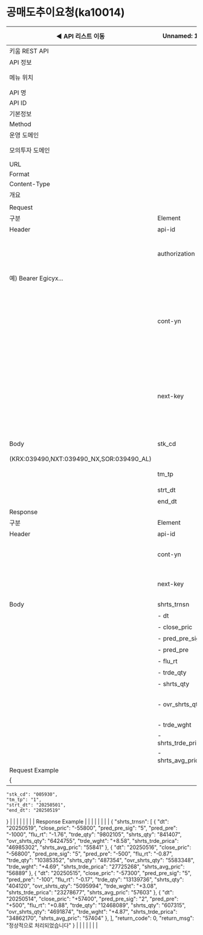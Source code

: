 # 공매도추이요청(ka10014)

| ◀ API 리스트 이동 | Unnamed: 1 | Unnamed: 2 | Unnamed: 3 | Unnamed: 4 | Unnamed: 5 | Unnamed: 6 |
| --- | --- | --- | --- | --- | --- | --- |
| 키움 REST API |  |  |  |  |  |  |
| API 정보 |  |  |  |  |  |  |
| 메뉴 위치 |  | 국내주식 > 공매도 > 공매도추이요청(ka10014) |  |  |  |  |
| API 명 |  | 공매도추이요청 |  |  |  |  |
| API ID |  | ka10014 |  |  |  |  |
| 기본정보 |  |  |  |  |  |  |
| Method |  | POST |  |  |  |  |
| 운영 도메인 |  | https://api.kiwoom.com |  |  |  |  |
| 모의투자 도메인 |  | https://mockapi.kiwoom.com(KRX만 지원가능) |  |  |  |  |
| URL |  | /api/dostk/shsa |  |  |  |  |
| Format |  | JSON |  |  |  |  |
| Content-Type |  | application/json;charset=UTF-8 |  |  |  |  |
| 개요 |  |  |  |  |  |  |
|  |  |  |  |  |  |  |
| Request |  |  |  |  |  |  |
| 구분 | Element | 한글명 | Type | Required | Length | Description |
| Header | api-id | TR명 | String | Y | 10 |  |
|  | authorization | 접근토큰 | String | Y | 1000 | 토큰 지정시 토큰타입("Bearer") 붙혀서 호출 
 예) Bearer Egicyx... |
|  | cont-yn | 연속조회여부 | String | N | 1 | 응답 Header의 연속조회여부값이 Y일 경우 다음데이터 요청시 응답 Header의 cont-yn값 세팅 |
|  | next-key | 연속조회키 | String | N | 50 | 응답 Header의 연속조회여부값이 Y일 경우 다음데이터 요청시 응답 Header의 next-key값 세팅 |
| Body | stk_cd | 종목코드 | String | Y | 20 | 거래소별 종목코드
(KRX:039490,NXT:039490_NX,SOR:039490_AL) |
|  | tm_tp | 시간구분 | String | N | 1 | 0:시작일, 1:기간 |
|  | strt_dt | 시작일자 | String | Y | 8 | YYYYMMDD |
|  | end_dt | 종료일자 | String | Y | 8 | YYYYMMDD |
| Response |  |  |  |  |  |  |
| 구분 | Element | 한글명 | Type | Required | Length | Description |
| Header | api-id | TR명 | String | Y | 10 |  |
|  | cont-yn | 연속조회여부 | String | N | 1 | 다음 데이터가 있을시 Y값 전달 |
|  | next-key | 연속조회키 | String | N | 50 | 다음 데이터가 있을시 다음 키값 전달 |
| Body | shrts_trnsn | 공매도추이 | LIST | N |  |  |
|  | - dt | 일자 | String | N | 20 |  |
|  | - close_pric | 종가 | String | N | 20 |  |
|  | - pred_pre_sig | 전일대비기호 | String | N | 20 |  |
|  | - pred_pre | 전일대비 | String | N | 20 |  |
|  | - flu_rt | 등락율 | String | N | 20 |  |
|  | - trde_qty | 거래량 | String | N | 20 |  |
|  | - shrts_qty | 공매도량 | String | N | 20 |  |
|  | - ovr_shrts_qty | 누적공매도량 | String | N | 20 | 설정 기간의 공매도량 합산데이터 |
|  | - trde_wght | 매매비중 | String | N | 20 |  |
|  | - shrts_trde_prica | 공매도거래대금 | String | N | 20 |  |
|  | - shrts_avg_pric | 공매도평균가 | String | N | 20 |  |
| Request Example |  |  |  |  |  |  |
| {
    "stk_cd": "005930",
    "tm_tp": "1",
    "strt_dt": "20250501",
    "end_dt": "20250519"
} |  |  |  |  |  |  |
| Response Example |  |  |  |  |  |  |
| {
    "shrts_trnsn": [
        {
            "dt": "20250519",
            "close_pric": "-55800",
            "pred_pre_sig": "5",
            "pred_pre": "-1000",
            "flu_rt": "-1.76",
            "trde_qty": "9802105",
            "shrts_qty": "841407",
            "ovr_shrts_qty": "6424755",
            "trde_wght": "+8.58",
            "shrts_trde_prica": "46985302",
            "shrts_avg_pric": "55841"
        },
        {
            "dt": "20250516",
            "close_pric": "-56800",
            "pred_pre_sig": "5",
            "pred_pre": "-500",
            "flu_rt": "-0.87",
            "trde_qty": "10385352",
            "shrts_qty": "487354",
            "ovr_shrts_qty": "5583348",
            "trde_wght": "+4.69",
            "shrts_trde_prica": "27725268",
            "shrts_avg_pric": "56889"
        },
        {
            "dt": "20250515",
            "close_pric": "-57300",
            "pred_pre_sig": "5",
            "pred_pre": "-100",
            "flu_rt": "-0.17",
            "trde_qty": "13139736",
            "shrts_qty": "404120",
            "ovr_shrts_qty": "5095994",
            "trde_wght": "+3.08",
            "shrts_trde_prica": "23278677",
            "shrts_avg_pric": "57603"
        },
        {
            "dt": "20250514",
            "close_pric": "+57400",
            "pred_pre_sig": "2",
            "pred_pre": "+500",
            "flu_rt": "+0.88",
            "trde_qty": "12468089",
            "shrts_qty": "607315",
            "ovr_shrts_qty": "4691874",
            "trde_wght": "+4.87",
            "shrts_trde_prica": "34862170",
            "shrts_avg_pric": "57404"
        },
    ],
    "return_code": 0,
    "return_msg": "정상적으로 처리되었습니다"
} |  |  |  |  |  |  |
